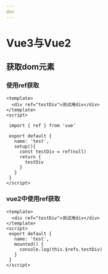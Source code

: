 ```yaml
---
doc
---
```


# Vue3与Vue2

## 获取dom元素

### 使用ref获取

```vue
<template>
  <div ref="testDiv">测试用div</div>
</template>
<script>
  
 import { ref } from 'vue'
  
 export default {
   name: 'test',
   setup(){
     const testDiv = ref(null)
     return {
       testDiv
     }
   }
 }
</script>

```

### vue2中使用ref获取

```vue
<template>
  <div ref="testDiv">测试用div</div>
</template>
<script>
 export default {
   name: 'test',
   mounted() {
     console.log(this.$refs.testDiv)
   }
 }
</script>

```
